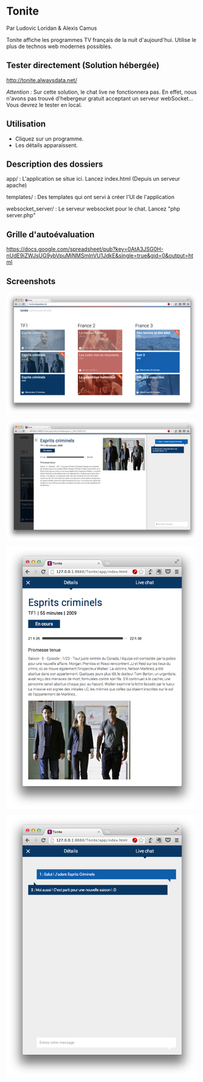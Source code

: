 # Tonite
Par Ludovic Loridan & Alexis Camus

Tonite affiche les programmes TV français de la nuit d'aujourd'hui. 
Utilise le plus de technos web modernes possibles.

## Tester directement (Solution hébergée)
<http://tonite.alwaysdata.net/>

*Attention :* Sur cette solution, le chat live ne fonctionnera pas. En effet, nous n'avons pas trouvé d'hebergeur gratuit acceptant un serveur webSocket… Vous devrez le tester en local.

## Utilisation
- Cliquez sur un programme.
- Les détails apparaissent.

## Description des dossiers

app/
: L'application se situe ici. Lancez index.html (Depuis un serveur apache)

templates/
: Des templates qui ont servi à créer l'UI de l'application

websocket_server/
: Le serveur websocket pour le chat. Lancez "php server.php"

## Grille d'autoévaluation
<https://docs.google.com/spreadsheet/pub?key=0AtA3JSG0H-nUdE9iZWJsUG9ybVpuMjNMSmlnVU1JdkE&single=true&gid=0&output=html>

## Screenshots
![Ecran principal](https://github.com/ludovic-loridan/Tonite/raw/master/images/1.png)

![Détail du programme](https://github.com/ludovic-loridan/Tonite/raw/master/images/2.png)

![Ecran de détail (Mode mini)](https://github.com/ludovic-loridan/Tonite/raw/master/images/3.png)

![Ecran de chat (Mode mini)](https://github.com/ludovic-loridan/Tonite/raw/master/images/4.png)
